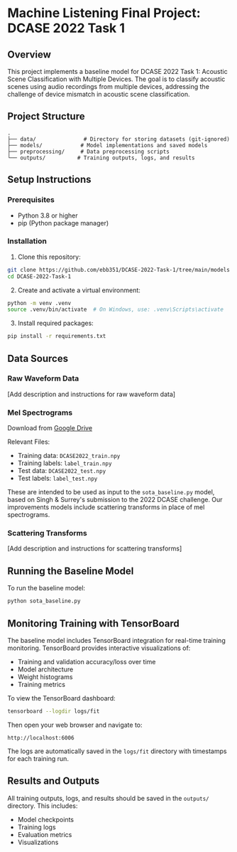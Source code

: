 # Machine Listening Final Project: DCASE 2022 Task 1

## Overview
This project implements a baseline model for DCASE 2022 Task 1: Acoustic Scene Classification with Multiple Devices. The goal is to classify acoustic scenes using audio recordings from multiple devices, addressing the challenge of device mismatch in acoustic scene classification.

## Project Structure
```
.
├── data/               # Directory for storing datasets (git-ignored)
├── models/            # Model implementations and saved models
├── preprocessing/     # Data preprocessing scripts
└── outputs/          # Training outputs, logs, and results
```

## Setup Instructions

### Prerequisites
- Python 3.8 or higher
- pip (Python package manager)

### Installation
1. Clone this repository:
```bash
git clone https://github.com/ebb351/DCASE-2022-Task-1/tree/main/models
cd DCASE-2022-Task-1
```

2. Create and activate a virtual environment:
```bash
python -m venv .venv
source .venv/bin/activate  # On Windows, use: .venv\Scripts\activate
```

3. Install required packages:
```bash
pip install -r requirements.txt
```

## Data Sources

### Raw Waveform Data
[Add description and instructions for raw waveform data]

### Mel Spectrograms
Download from [Google Drive](https://drive.google.com/drive/folders/1m4in9I8e7DtPnJBLo7CYKqONKVYUwmr6)

Relevant Files:
- Training data: `DCASE2022_train.npy`
- Training labels: `label_train.npy`
- Test data: `DCASE2022_test.npy`
- Test labels: `label_test.npy`

These are intended to be used as input to the `sota_baseline.py` model, based on Singh & Surrey's submission to the 2022 DCASE challenge. Our improvements models include scattering transforms in place of mel spectrograms.

### Scattering Transforms
[Add description and instructions for scattering transforms]

## Running the Baseline Model

To run the baseline model:
```bash
python sota_baseline.py
```

## Monitoring Training with TensorBoard

The baseline model includes TensorBoard integration for real-time training monitoring. TensorBoard provides interactive visualizations of:
- Training and validation accuracy/loss over time
- Model architecture
- Weight histograms
- Training metrics

To view the TensorBoard dashboard:
```bash
tensorboard --logdir logs/fit
```

Then open your web browser and navigate to:
```
http://localhost:6006
```

The logs are automatically saved in the `logs/fit` directory with timestamps for each training run.

## Results and Outputs
All training outputs, logs, and results should be saved in the `outputs/` directory. This includes:
- Model checkpoints
- Training logs
- Evaluation metrics
- Visualizations